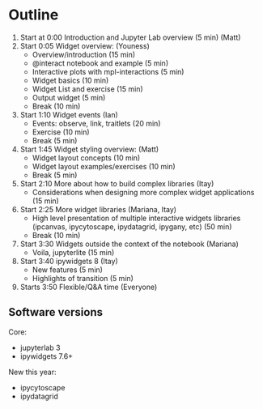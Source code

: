 # Outline

1. Start at 0:00 Introduction and Jupyter Lab overview (5 min) (Matt)
2. Start 0:05 Widget overview: (Youness)
   - Overview/introduction (15 min)
   - @interact notebook and example (5 min) 
   - Interactive plots with mpl-interactions (5 min) 
   - Widget basics (10 min)
   - Widget List and exercise (15 min)
   - Output widget (5 min)
   - Break (10 min)
3. Start 1:10 Widget events (Ian)
   - Events: observe, link, traitlets (20 min)
   - Exercise (10 min)
   - Break (5 min)
4. Start 1:45 Widget styling overview: (Matt)
   - Widget layout concepts (10 min)
   - Widget layout examples/exercises (10 min)
   - Break (5 min)
5. Start 2:10 More about how to build complex libraries  (Itay)
   - Considerations when designing more complex widget applications (15 min)
6. Start 2:25 More widget libraries (Mariana, Itay)
   - High level presentation of multiple interactive widgets libraries (ipcanvas, ipycytoscape, ipydatagrid, ipygany, etc) (50 min)
   - Break (10 min)
7. Start 3:30 Widgets outside the context of the notebook (Mariana)
   - Voila, jupyterlite (15 min)
8. Start 3:40 ipywidgets 8 (Itay)
   - New features (5 min)
   - Highlights of transition (5 min)
9. Starts 3:50 Flexible/Q&A time (Everyone)

## Software versions

Core:

+ jupyterlab 3
+ ipywidgets 7.6+

New this year:

- ipycytoscape
- ipydatagrid
